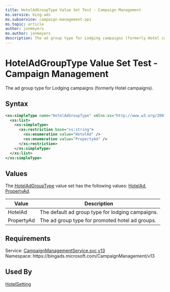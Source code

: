 ```yaml
---
title: HotelAdGroupType Value Set Test - Campaign Management
ms.service: bing-ads
ms.subservice: campaign-management-api
ms.topic: article
author: jonmeyers
ms.author: jonmeyers
description: The ad group type for Lodging campaigns (formerly Hotel campaigns).(test)
---
```

# HotelAdGroupType Value Set Test - Campaign Management
The ad group type for Lodging campaigns (formerly Hotel campaigns).

## Syntax
```xml
<xs:simpleType name="HotelAdGroupType" xmlns:xs="http://www.w3.org/2001/XMLSchema">
  <xs:list>
    <xs:simpleType>
      <xs:restriction base="xs:string">
        <xs:enumeration value="HotelAd" />
        <xs:enumeration value="PropertyAd" />
      </xs:restriction>
    </xs:simpleType>
  </xs:list>
</xs:simpleType>
```

## <a name="values"></a>Values

The [HotelAdGroupType](hoteladgrouptype.md) value set has the following values: [HotelAd](#hotelad), [PropertyAd](#propertyad).

|Value|Description|
|-----------|---------------|
|<a name="hotelad"></a>HotelAd|The default ad group type for lodging campaigns.|
|<a name="propertyad"></a>PropertyAd|The ad group type for promoted hotel ad groups.|

## Requirements
Service: [CampaignManagementService.svc v13](https://campaign.api.bingads.microsoft.com/Api/Advertiser/CampaignManagement/v13/CampaignManagementService.svc)  
Namespace: https\://bingads.microsoft.com/CampaignManagement/v13  

## Used By
[HotelSetting](hotelsetting.md)  
